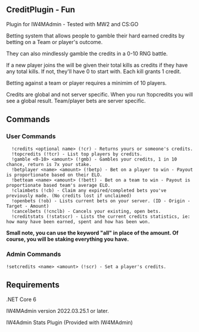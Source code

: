 ## CreditPlugin - Fun
Plugin for IW4MAdmin - Tested with MW2 and CS:GO

Betting system that allows people to gamble their hard earned credits by betting on a Team or player's outcome. 

They can also mindlessly gamble the credits in a 0-10 RNG battle.

If a new player joins the will be given their total kills as credits if they have any total kills. If not, they'll have 0 to start with. 
Each kill grants 1 credit.

Betting against a team or player requires a minimim of 10 players.

Credits are global and not server specific. When you run !topcredits you will see a global result. Team/player bets are server specific.

## Commands
### User Commands

```
  !credits <optional name> (!cr) - Returns yours or someone's credits.
  !topcredits (!tcr) - List top players by credits.
  !gamble <0-10> <amount> (!gmb) - Gambles your credits, 1 in 10 chance, return is 7x your stake.
  !betplayer <name> <amount> (!betp) - Bet on a player to win - Payout is proportionate based on their ELO.
  !betteam <name> <amount> (!bett) - Bet on a team to win - Payout is proportionate based team's average ELO.
  !claimbets (!cb) - Claim any expired/completed bets you've previously made. (No credits lost if unclaimed)
  !openbets (!ob) - Lists current bets on your server. (ID - Origin - Target - Amount)
  !cancelbets (!cnclb) - Cancels your existing, open bets.
  !creditstats (!statscr) - Lists the current credits statistics, ie: how many have been earned, spent and how has been won.
```
  **Small note, you can use the keyword "all" in place of the amount. Of course, you will be staking everything you have.**
  
### Admin Commands
```
!setcredits <name> <amount> (!scr) - Set a player's credits.
```

## Requirements
.NET Core 6

IW4MAdmin version 2022.03.25.1 or later.

IW4Admin Stats Plugin (Provided with IW4MAdmin)
